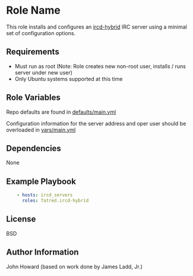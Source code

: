 Role Name
=========

This role installs and configures an [ircd-hybrid](http://www.ircd-hybrid.org/) IRC server using a minimal set of configuration options.

Requirements
------------

* Must run as root (Note: Role creates new non-root user, installs / runs server under new user)
* Only Ubuntu systems supported at this time

Role Variables
--------------

Repo defaults are found in [defaults/main.yml](defaults/main.yml)

Configuration information for the server address and oper user
should be overloaded in [vars/main.yml](vars/main.yml)

Dependencies
------------
None

Example Playbook
----------------

```yaml
    - hosts: ircd_servers
      roles: fatred.ircd-hybrid
```

License
-------

BSD

Author Information
------------------

John Howard (based on work done by James Ladd, Jr.)
